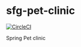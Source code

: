 # sfg-pet-clinic
[![CircleCI](https://circleci.com/gh/axllow91/pet-clinic-repo.svg?style=svg)](https://circleci.com/gh/axllow91/pet-clinic-repo)

Spring Pet clinic


